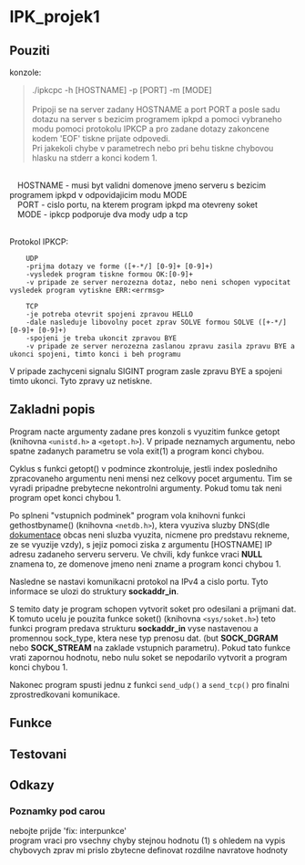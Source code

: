 # IPK_projek1

## Pouziti

konzole:<br>
> ./ipkcpc -h [HOSTNAME] -p [PORT] -m [MODE]<br><br>
Pripoji se na server zadany HOSTNAME a port PORT a posle sadu dotazu na server s bezicim programem ipkpd a pomoci vybraneho modu pomoci protokolu IPKCP a pro zadane dotazy zakoncene kodem 'EOF' tiskne prijate odpovedi.<br>
Pri jakekoli chybe v parametrech nebo pri behu tiskne chybovou hlasku na stderr a konci kodem 1.<br>
<br>
    &emsp;HOSTNAME - musi byt validni domenove jmeno serveru s bezicim programem ipkpd v odpovidajicim modu MODE<br>
    &emsp;PORT - cislo portu, na kterem program ipkpd ma otevreny soket<br>
    &emsp;MODE - ipkcp podporuje dva mody udp a tcp<br>
<br>

Protokol IPKCP:<br>
```
    UDP
    -prijma dotazy ve forme ([+-*/] [0-9]+ [0-9]+)
    -vysledek program tiskne formou OK:[0-9]+
    -v pripade ze server nerozezna dotaz, nebo neni schopen vypocitat vysledek program vytiskne ERR:<errmsg>

    TCP
    -je potreba otevrit spojeni zpravou HELLO
    -dale nasleduje libovolny pocet zprav SOLVE formou SOLVE ([+-*/] [0-9]+ [0-9]+)
    -spojeni je treba ukoncit zpravou BYE
    -v pripade ze server nerozezna zaslanou zpravu zasila zpravu BYE a ukonci spojeni, timto konci i beh programu
```
V pripade zachyceni signalu SIGINT program zasle zpravu BYE a spojeni timto ukonci. Tyto zpravy uz netiskne.

## Zakladni popis

Program nacte argumenty zadane pres konzoli s vyuzitim funkce getopt (knihovna `<unistd.h>` a `<getopt.h>`). V pripade neznamych argumentu, nebo spatne zadanych parametru se vola exit(1) a program konci chybou.<br>

Cyklus s funkci getopt() v podmince zkontroluje, jestli index posledniho zpracovaneho argumentu neni mensi nez celkovy pocet argumentu. Tim se vyradi pripadne prebytecne nekontrolni argumenty. Pokud tomu tak neni program opet konci chybou 1.<br>

Po splneni  "vstupnich podminek" program vola knihovni funkci gethostbyname() (knihovna `<netdb.h>`), ktera vyuziva sluzby DNS(dle [dokumentace](https://man7.org/linux/man-pages/man3/gethostbyname.3.html) obcas neni sluzba vyuzita, nicmene pro predstavu rekneme, ze se vyuzije vzdy), s jejiz pomoci ziska z argumentu [HOSTNAME] IP adresu zadaneho serveru serveru. Ve chvili, kdy funkce vraci **NULL** znamena to, ze domenove jmeno neni zname a program konci chybou 1.<br>

Nasledne se nastavi komunikacni protokol na IPv4 a cislo portu. Tyto informace se ulozi do struktury **sockaddr_in**.<br>

S temito daty je program schopen vytvorit soket pro odesilani a prijmani dat. K tomuto ucelu je pouzita funkce soket() (knihovna `<sys/soket.h>`) teto funkci program predava strukturu **sockaddr_in** vyse nastavenou a promennou sock_type, ktera nese typ prenosu dat. (but **SOCK_DGRAM** nebo **SOCK_STREAM** na zaklade vstupnich parametru). Pokud tato funkce vrati zapornou hodnotu, nebo nulu soket se nepodarilo vytvorit a program konci chybou 1.<br>

Nakonec program spusti jednu z funkci `send_udp()` a `send_tcp()` pro finalni zprostredkovani komunikace.<br>

## Funkce

## Testovani

## Odkazy

### Poznamky pod carou

nebojte prijde 'fix: interpunkce'<br>
program vraci pro vsechny chyby stejnou hodnotu (1) s ohledem na vypis chybovych zprav mi prislo zbytecne definovat rozdilne navratove hodnoty
